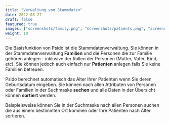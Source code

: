 ```yaml
---
title: "Verwaltung von Stammdaten"
date: 2022-08-27
draft: false
featured: true
images: ["screenshots/family.png", "screenshots/patients.png", "screenshots/patient.png", "screenshots/search.png"]
weight: 10
---
```


Die Basisfunktion von Psido ist die Stammdatenverwaltung. Sie können in der Stammdatenverwaltung **Familien** und die Personen die zur Familie gehören anlegen - inklusive der Rollen der Personen (Mutter, Vater, Kind, etc). Sie können jedoch auch einfach nur **Patienten** anlegen falls Sie keine Familien betreuen. 

Psido berechnet automatisch das Alter Ihrer Patienten wenn Sie deren Geburtsdatum eingeben. Sie können nach allen Attributen von Personen oder Familien in der Suchmaske **suchen** und alle Daten in der Übersicht können **sortiert** werden.

Beispielsweise können Sie in der Suchmaske nach allen Personen suchen die aus einem bestimmten Ort kommen oder Ihre Patienten nach Alter sortieren.
